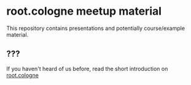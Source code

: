 # root.cologne meetup material
This repository contains presentations and potentially course/example material.

## ???
If you haven't heard of us before, read the short introduction on [root.cologne](https://root.cologne/)
